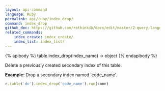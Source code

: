 ```yaml
---
layout: api-command 
language: Ruby
permalink: api/ruby/index_drop/
command: index_drop
github_doc: https://github.com/rethinkdb/docs/edit/master/2-query-language/api/ruby/manipulating-tables/index_drop.md
related_commands:
    index_create: index_create/
    index_list: index_list/
---
```


{% apibody %}
table.index_drop(index_name) &rarr; object
{% endapibody %}

Delete a previously created secondary index of this table.

__Example:__ Drop a secondary index named 'code_name'.

```rb
r.table('dc').index_drop('code_name').run(conn)
```


